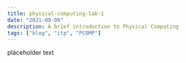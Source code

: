 ```yaml
---
title: physical-computing-lab-1
date: "2021-09-08"
description: A brief introduction to Physical Computing
tags: ["blog", "itp", "PCOMP"]
---
```


placeholder text
